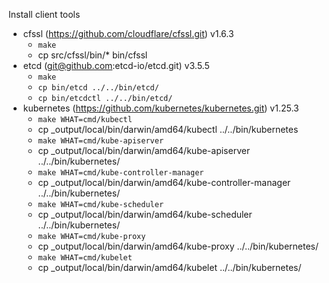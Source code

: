 
Install client tools

* cfssl (https://github.com/cloudflare/cfssl.git) v1.6.3
    * `make`
    * cp src/cfssl/bin/* bin/cfssl
* etcd (git@github.com:etcd-io/etcd.git) v3.5.5
    * `make`
    * `cp bin/etcd ../../bin/etcd/`
    * `cp bin/etcdctl ../../bin/etcd/`
* kubernetes (https://github.com/kubernetes/kubernetes.git) v1.25.3
    * `make WHAT=cmd/kubectl`
    * cp _output/local/bin/darwin/amd64/kubectl ../../bin/kubernetes
    * `make WHAT=cmd/kube-apiserver`
    * cp _output/local/bin/darwin/amd64/kube-apiserver ../../bin/kubernetes/
    * `make WHAT=cmd/kube-controller-manager`
    * cp _output/local/bin/darwin/amd64/kube-controller-manager ../../bin/kubernetes/
    * `make WHAT=cmd/kube-scheduler`
    * cp _output/local/bin/darwin/amd64/kube-scheduler ../../bin/kubernetes/
    * `make WHAT=cmd/kube-proxy`
    * cp _output/local/bin/darwin/amd64/kube-proxy ../../bin/kubernetes/
    * `make WHAT=cmd/kubelet`
    * cp _output/local/bin/darwin/amd64/kubelet ../../bin/kubernetes/


